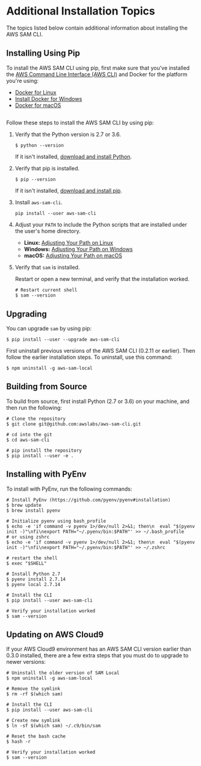 # Additional Installation Topics<a name="serverless-sam-cli-install-additional"></a>

The topics listed below contain additional information about installing the AWS SAM CLI\.

## Installing Using Pip<a name="serverless-sam-cli-install-using-pip"></a>

To install the AWS SAM CLI using pip, first make sure that you've installed the [AWS Command Line Interface \(AWS CLI\)](https://docs.aws.amazon.com/cli/latest/userguide/installing.html) and Docker for the platform you're using:
+ [Docker for Linux](serverless-sam-cli-install-linux.md#serverless-sam-cli-install-linux-docker)
+ [Install Docker for Windows](serverless-sam-cli-install-windows.md#serverless-sam-cli-install-windows-docker)
+ [Docker for macOS](serverless-sam-cli-install-mac.md#serverless-sam-cli-install-mac-docker)

## <a name="w4aac26b7c17b9"></a>

Follow these steps to install the AWS SAM CLI by using pip:

1. Verify that the Python version is 2\.7 or 3\.6\.

   ```
   $ python --version
   ```

   If it isn't installed, [download and install Python](https://www.python.org/downloads/)\.

1. Verify that pip is installed\.

   ```
   $ pip --version
   ```

   If it isn't installed, [download and install pip](https://pip.pypa.io/en/stable/installing/)\.

1. Install `aws-sam-cli`\.

   ```
   pip install --user aws-sam-cli
   ```

1. Adjust your `PATH` to include the Python scripts that are installed under the user's home directory\.
   + **Linux:** [Adjusting Your Path on Linux](serverless-sam-cli-install-linux-path.md)
   + **Windows:** [Adjusting Your Path on Windows](serverless-sam-cli-install-windows-path.md)
   + **macOS:** [Adjusting Your Path on macOS](serverless-sam-cli-install-mac-path.md)

1. Verify that `sam` is installed\.

   Restart or open a new terminal, and verify that the installation worked\.

   ```
   # Restart current shell
   $ sam --version
   ```

## Upgrading<a name="serverless-sam-cli-install-upgrading"></a>

You can upgrade `sam` by using pip:

```
$ pip install --user --upgrade aws-sam-cli
```

First uninstall previous versions of the AWS SAM CLI \(0\.2\.11 or earlier\)\. Then follow the earlier installation steps\. To uninstall, use this command:

```
$ npm uninstall -g aws-sam-local
```

## Building from Source<a name="serverless-sam-cli-install-additional-from-source"></a>

To build from source, first install Python \(2\.7 or 3\.6\) on your machine, and then run the following:

```
# Clone the repository
$ git clone git@github.com:awslabs/aws-sam-cli.git

# cd into the git
$ cd aws-sam-cli

# pip install the repository
$ pip install --user -e .
```

## Installing with PyEnv<a name="serverless-sam-cli-install-additional-pyenv"></a>

To install with PyEnv, run the following commands:

```
# Install PyEnv (https://github.com/pyenv/pyenv#installation)
$ brew update
$ brew install pyenv

# Initialize pyenv using bash_profile
$ echo -e 'if command -v pyenv 1>/dev/null 2>&1; then\n  eval "$(pyenv init -)"\nfi\nexport PATH="~/.pyenv/bin:$PATH"' >> ~/.bash_profile
# or using zshrc
$ echo -e 'if command -v pyenv 1>/dev/null 2>&1; then\n  eval "$(pyenv init -)"\nfi\nexport PATH="~/.pyenv/bin:$PATH"' >> ~/.zshrc

# restart the shell
$ exec "$SHELL"

# Install Python 2.7
$ pyenv install 2.7.14
$ pyenv local 2.7.14

# Install the CLI
$ pip install --user aws-sam-cli

# Verify your installation worked
$ sam --version
```

## Updating on AWS Cloud9<a name="serverless-sam-cli-install-additional-cloud9"></a>

If your AWS Cloud9 environment has an AWS SAM CLI version earlier than 0\.3\.0 installed, there are a few extra steps that you must do to upgrade to newer versions:

```
# Uninstall the older version of SAM Local
$ npm uninstall -g aws-sam-local

# Remove the symlink
$ rm -rf $(which sam)

# Install the CLI
$ pip install --user aws-sam-cli

# Create new symlink
$ ln -sf $(which sam) ~/.c9/bin/sam

# Reset the bash cache
$ hash -r

# Verify your installation worked
$ sam --version
```